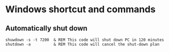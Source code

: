 # Windows shortcut and commands

## Automatically shut down
```shell
shuwdown -s -t 7200  & REM This code will shut down PC in 120 minutes
shutdown -a          & REM This code will cancel the shut-down plan
```

